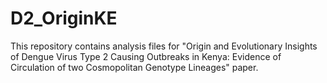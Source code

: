# D2_OriginKE
This repository contains analysis files for "Origin and Evolutionary Insights of Dengue Virus Type 2 Causing Outbreaks in Kenya: Evidence of Circulation of two Cosmopolitan Genotype Lineages" paper.

